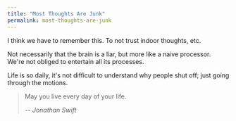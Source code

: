 ```yaml
---
title: "Most Thoughts Are Junk"
permalink: most-thoughts-are-junk
---
```


I think we have to remember this. To not trust indoor thoughts, etc.

Not necessarily that the brain is a liar, but more like a naive processor. We're not obliged to entertain all its processes.

Life is so daily, it's not difficult to understand why people shut off; just going through the motions.

> May you live every day of your life.
>
> <cite>-- Jonathan Swift</cite>
